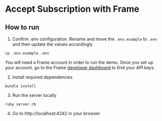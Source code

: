 # Accept Subscription with Frame

## How to run

1. Confirm .env configuration. Rename and move the `.env.example` to `.env` and then update the values accordingly

```
cp .env.example .env
```

You will need a Frame account in order to run the demo. Once you set up your account, go to the Frame [developer dashboard](https://app.framepayments.com/developer/apikeys) to find your API keys.

2. Install required dependencies

```
bundle install
```

3. Run the server locally

```
ruby server.rb
```

4. Go to http://localhost:4242 in your browser
